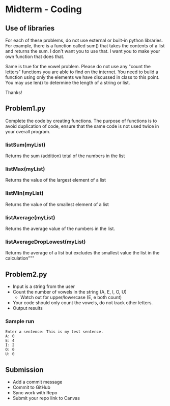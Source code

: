 # Midterm - Coding

## Use of libraries
For each of these problems, do not use external or built-in python libraries. For example, there is a function called sum() that takes the contents of a list and returns the sum. I don't want you to use that. I want you to make your own function that does that.

Same is true for the vowel problem. Please do not use any "count the letters" functions you are able to find on the internet. You need to build a function using only the elements we have discussed in class to this point. You may use len() to determine the length of a string or list.

Thanks!

## Problem1.py

Complete the code by creating functions. The purpose of functions is to avoid duplication of code, ensure that the same code is not used twice in your overall program.

### listSum(myList)
Returns the sum (addition) total of the numbers in the list

### listMax(myList)
Returns the value of the largest element of a list

### listMin(myList)
Returns the value of the smallest element of a list

### listAverage(myList)
Returns the average value of the numbers in the list.

### listAverageDropLowest(myList)
Returns the average of a list but excludes the smallest value the list in the calculation"""


## Problem2.py
- Input is a string from the user
- Count the number of vowels in the string (A, E, I, O, U)
  - Watch out for upper/lowercase (E, e both count)
- Your code should only count the vowels, do not track other letters.
- Output results

### Sample run
```
Enter a sentence: This is my test sentence.
A: 0
E: 4
I: 2
O: 0
U: 0
```

## Submission
- Add a commit message
- Commit to GitHub
- Sync work with Repo
- Submit your repo link to Canvas
